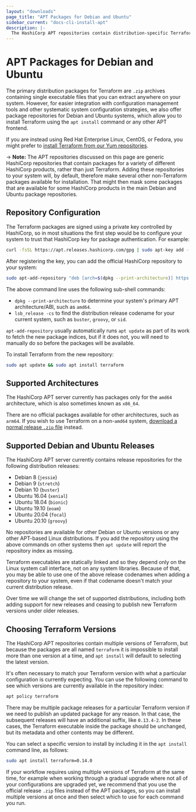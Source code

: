 ```yaml
---
layout: "downloads"
page_title: "APT Packages for Debian and Ubuntu"
sidebar_current: "docs-cli-install-apt"
description: |-
  The HashiCorp APT repositories contain distribution-specific Terraform packages for both Debian and Ubuntu systems.
---
```


# APT Packages for Debian and Ubuntu

The primary distribution packages for Terraform are `.zip` archives containing
single executable files that you can extract anywhere on your system. However,
for easier integration with configuration management tools and other systematic
system configuration strategies, we also offer package repositories for
Debian and Ubuntu systems, which allow you to install Terraform using the
`apt install` command or any other APT frontend.

If you are instead using Red Hat Enterprise Linux, CentOS, or Fedora, you
might prefer to [install Terraform from our Yum repositories](yum.html).

-> **Note:** The APT repositories discussed on this page are generic HashiCorp
repositories that contain packages for a variety of different HashiCorp
products, rather than just Terraform. Adding these repositories to your
system will, by default, therefore make several other non-Terraform
packages available for installation. That might then mask some packages that
are available for some HashiCorp products in the main Debian and Ubuntu
package repositories.

## Repository Configuration

The Terraform packages are signed using a private key controlled by HashiCorp,
so in most situations the first step would be to configure your system to trust
that HashiCorp key for package authentication. For example:

```bash
curl -fsSL https://apt.releases.hashicorp.com/gpg | sudo apt-key add -
```

After registering the key, you can add the official HashiCorp repository to
your system:

```bash
sudo apt-add-repository "deb [arch=$(dpkg --print-architecture)] https://apt.releases.hashicorp.com $(lsb_release -cs) main"
```

The above command line uses the following sub-shell commands:

* `dpkg --print-architecture` to determine your system's primary APT
  architecture/ABI, such as `amd64`.
* `lsb_release -cs` to find the distribution release codename for your current
  system, such as `buster`, `groovy`, or `sid`.

`apt-add-repository` usually automatically runs `apt update` as part of its
work to fetch the new package indices, but if it does not, you will need to
manually do so before the packages will be available.

To install Terraform from the new repository:

```bash
sudo apt update && sudo apt install terraform
```

## Supported Architectures

The HashiCorp APT server currently has packages only for the `amd64`
architecture, which is also sometimes known as `x86_64`.

There are no official packages available for other architectures, such as
`arm64`. If you wish to use Terraform on a non-`amd64` system,
[download a normal release `.zip` file](/downloads.html) instead.

## Supported Debian and Ubuntu Releases

The HashiCorp APT server currently contains release repositories for the
following distribution releases:

* Debian 8 (`jessie`)
* Debian 9 (`stretch`)
* Debian 10 (`buster`)
* Ubuntu 16.04 (`xenial`)
* Ubuntu 18.04 (`bionic`)
* Ubuntu 19.10 (`eoam`)
* Ubuntu 20.04 (`focal`)
* Ubuntu 20.10 (`groovy`)

No repositories are available for other Debian or Ubuntu versions or
any other APT-based Linux distributions. If you add the repository using
the above commands on other systems then `apt update` will report the
repository index as missing.

Terraform executables are statically linked and so they depend only on the
Linux system call interface, not on any system libraries. Because of that,
you may be able to use one of the above release codenames when adding a
repository to your system, even if that codename doesn't match your current
distribution release.

Over time we will change the set of supported distributions, including both
adding support for new releases and ceasing to publish new Terraform versions
under older releases.

## Choosing Terraform Versions

The HashiCorp APT repositories contain multiple versions of Terraform, but
because the packages are all named `terraform` it is impossible to install
more than one version at a time, and `apt install` will default to selecting
the latest version.

It's often necessary to match your Terraform version with what a particular
configuration is currently expecting. You can use the following command to
see which versions are currently available in the repository index:

```bash
apt policy terraform
```

There may be multiple package releases for a particular Terraform version if
we need to publish an updated package for any reason. In that case, the
subsequent releases will have an additional suffix, like `0.13.4-2`. In these
cases, the Terraform executable inside the package should be unchanged, but its
metadata and other contents may be different.

You can select a specific version to install by including it in the
`apt install` command line, as follows:

```bash
sudo apt install terraform=0.14.0
```

If your workflow requires using multiple versions of Terraform at the same
time, for example when working through a gradual upgrade where not all
of your configurations are upgraded yet, we recommend that you use the
official release `.zip` files instead of the APT packages, so you can install
multiple versions at once and then select which to use for each command you
run.
